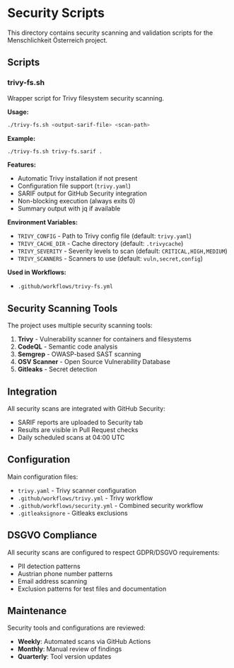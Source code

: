 # Security Scripts

This directory contains security scanning and validation scripts for the Menschlichkeit Österreich project.

## Scripts

### trivy-fs.sh

Wrapper script for Trivy filesystem security scanning.

**Usage:**
```bash
./trivy-fs.sh <output-sarif-file> <scan-path>
```

**Example:**
```bash
./trivy-fs.sh trivy-fs.sarif .
```

**Features:**
- Automatic Trivy installation if not present
- Configuration file support (`trivy.yaml`)
- SARIF output for GitHub Security integration
- Non-blocking execution (always exits 0)
- Summary output with jq if available

**Environment Variables:**
- `TRIVY_CONFIG` - Path to Trivy config file (default: `trivy.yaml`)
- `TRIVY_CACHE_DIR` - Cache directory (default: `.trivycache`)
- `TRIVY_SEVERITY` - Severity levels to scan (default: `CRITICAL,HIGH,MEDIUM`)
- `TRIVY_SCANNERS` - Scanners to use (default: `vuln,secret,config`)

**Used in Workflows:**
- `.github/workflows/trivy-fs.yml`

## Security Scanning Tools

The project uses multiple security scanning tools:

1. **Trivy** - Vulnerability scanner for containers and filesystems
2. **CodeQL** - Semantic code analysis
3. **Semgrep** - OWASP-based SAST scanning
4. **OSV Scanner** - Open Source Vulnerability Database
5. **Gitleaks** - Secret detection

## Integration

All security scans are integrated with GitHub Security:
- SARIF reports are uploaded to Security tab
- Results are visible in Pull Request checks
- Daily scheduled scans at 04:00 UTC

## Configuration

Main configuration files:
- `trivy.yaml` - Trivy scanner configuration
- `.github/workflows/trivy.yml` - Trivy workflow
- `.github/workflows/security.yml` - Combined security workflow
- `.gitleaksignore` - Gitleaks exclusions

## DSGVO Compliance

All security scans are configured to respect GDPR/DSGVO requirements:
- PII detection patterns
- Austrian phone number patterns
- Email address scanning
- Exclusion patterns for test files and documentation

## Maintenance

Security tools and configurations are reviewed:
- **Weekly**: Automated scans via GitHub Actions
- **Monthly**: Manual review of findings
- **Quarterly**: Tool version updates
